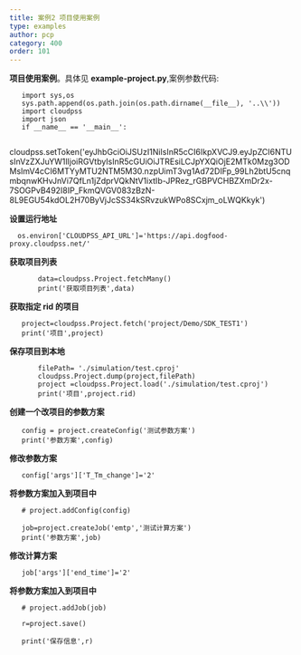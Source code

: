```yaml
---
title: 案例2 项目使用案例
type: examples
author: pcp
category: 400
order: 101
---
```




**项目使用案例**。具体见 **example-project.py**,案例参数代码:
```
   import sys,os
   sys.path.append(os.path.join(os.path.dirname(__file__), '..\\'))
   import cloudpss
   import json
   if __name__ == '__main__':
   
```
 cloudpss.setToken('eyJhbGciOiJSUzI1NiIsInR5cCI6IkpXVCJ9.eyJpZCI6NTUsInVzZXJuYW1lIjoiRGVtbyIsInR5cGUiOiJTREsiLCJpYXQiOjE2MTk0Mzg3ODMsImV4cCI6MTYyMTU2NTM5M30.nzpUimT3vg1Ad72DIFp_99Lh2btU5cnqmbqnwKHvJnVi7QfLn1jZdprVQkNtV1ixtIb-JPRez_rGBPVCHBZXmDr2x-7SOGPvB492I8IP_FkmQVGV083zBzN-8L9EGU54kdOL2H70ByVjJcSS34kSRvzukWPo8SCxjm_oLWQKkyk')


**设置运行地址**
```
  os.environ['CLOUDPSS_API_URL']='https://api.dogfood-proxy.cloudpss.net/' 
  ```
**获取项目列表**
```
       data=cloudpss.Project.fetchMany()
       print('获取项目列表',data)
 ```   
  **获取指定 rid 的项目**

      
       project=cloudpss.Project.fetch('project/Demo/SDK_TEST1')
       print('项目',project)

**保存项目到本地**

```
       filePath= './simulation/test.cproj'
       cloudpss.Project.dump(project,filePath)
       project =cloudpss.Project.load('./simulation/test.cproj')
       print('项目',project.rid)
```

**创建一个改项目的参数方案**

       config = project.createConfig('测试参数方案')
       print('参数方案',config)
  

**修改参数方案**

   ```
      config['args']['T_Tm_change']='2'
   ```
 **将参数方案加入到项目中**
 
      
       # project.addConfig(config)
    
       job=project.createJob('emtp','测试计算方案')
       print('参数方案',job)
      
 **修改计算方案**
     
       job['args']['end_time']='2'
     

 **将参数方案加入到项目中**
      
       # project.addJob(job)
    
       r=project.save()
    
       print('保存信息',r)
       